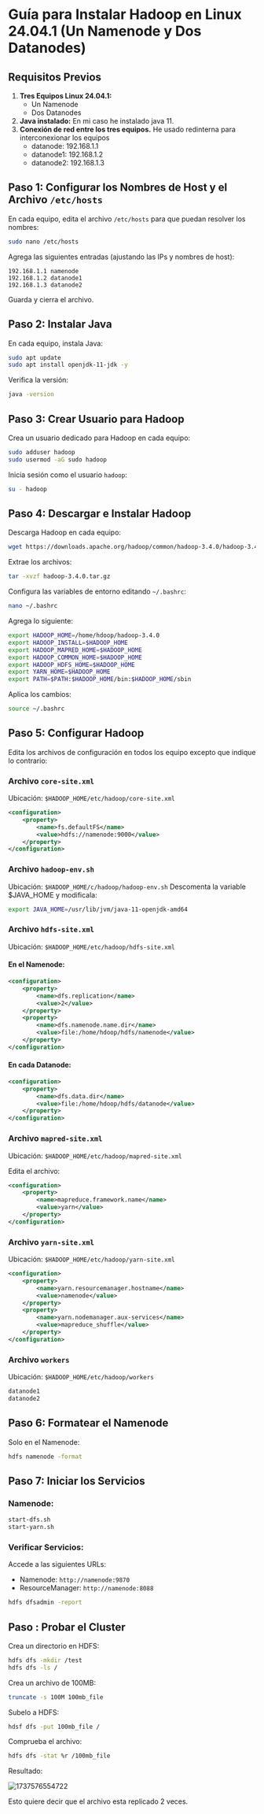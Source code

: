 # Guía para Instalar Hadoop en Linux 24.04.1 (Un Namenode y Dos Datanodes)

## Requisitos Previos

1. **Tres Equipos Linux 24.04.1:**
   - Un Namenode
   - Dos Datanodes
2. **Java instalado:** En mi caso he instalado java 11.
3. **Conexión de red entre los tres equipos.** He usado redinterna para interconexionar los equipos
   - datanode: 192.168.1.1
   - datanode1: 192.168.1.2
   - datanode2: 192.168.1.3

## Paso 1: Configurar los Nombres de Host y el Archivo `/etc/hosts`

En cada equipo, edita el archivo `/etc/hosts` para que puedan resolver los nombres:

```bash
sudo nano /etc/hosts
```

Agrega las siguientes entradas (ajustando las IPs y nombres de host):

```
192.168.1.1 namenode
192.168.1.2 datanode1
192.168.1.3 datanode2
```

Guarda y cierra el archivo.

## Paso 2: Instalar Java

En cada equipo, instala Java:

```bash
sudo apt update
sudo apt install openjdk-11-jdk -y
```

Verifica la versión:

```bash
java -version
```

## Paso 3: Crear Usuario para Hadoop

Crea un usuario dedicado para Hadoop en cada equipo:

```bash
sudo adduser hadoop
sudo usermod -aG sudo hadoop
```

Inicia sesión como el usuario `hadoop`:

```bash
su - hadoop
```

## Paso 4: Descargar e Instalar Hadoop

Descarga Hadoop en cada equipo:

```bash
wget https://downloads.apache.org/hadoop/common/hadoop-3.4.0/hadoop-3.4.0.tar.gz
```

Extrae los archivos:

```bash
tar -xvzf hadoop-3.4.0.tar.gz
```

Configura las variables de entorno editando `~/.bashrc`:

```bash
nano ~/.bashrc
```

Agrega lo siguiente:

```bash
export HADOOP_HOME=/home/hdoop/hadoop-3.4.0
export HADOOP_INSTALL=$HADOOP_HOME
export HADOOP_MAPRED_HOME=$HADOOP_HOME
export HADOOP_COMMON_HOME=$HADOOP_HOME
export HADOOP_HDFS_HOME=$HADOOP_HOME
export YARN_HOME=$HADOOP_HOME
export PATH=$PATH:$HADOOP_HOME/bin:$HADOOP_HOME/sbin
```

Aplica los cambios:

```bash
source ~/.bashrc
```

## Paso 5: Configurar Hadoop

Edita los archivos de configuración en todos los equipo excepto que indique lo contrario:

### Archivo `core-site.xml`

Ubicación: `$HADOOP_HOME/etc/hadoop/core-site.xml`

```xml
<configuration>
    <property>
        <name>fs.defaultFS</name>
        <value>hdfs://namenode:9000</value>
    </property>
</configuration>
```

### Archivo `hadoop-env.sh`

Ubicación: `$HADOOP_HOME/c/hadoop/hadoop-env.sh`
Descomenta la variable $JAVA_HOME y modificala:

```bash
export JAVA_HOME=/usr/lib/jvm/java-11-openjdk-amd64
```

### Archivo `hdfs-site.xml`

Ubicación: `$HADOOP_HOME/etc/hadoop/hdfs-site.xml`

#### En el Namenode:

```xml
<configuration>
    <property>
        <name>dfs.replication</name>
        <value>2</value>
    </property>
    <property>
        <name>dfs.namenode.name.dir</name>
        <value>file:/home/hdoop/hdfs/namenode</value>
    </property>
</configuration>
```

#### En cada Datanode:

```xml
<configuration>
    <property>
        <name>dfs.data.dir</name>
        <value>file:/home/hdoop/hdfs/datanode</value>
    </property>
</configuration>
```

### Archivo `mapred-site.xml`

Ubicación: `$HADOOP_HOME/etc/hadoop/mapred-site.xml`

Edita el archivo:

```xml
<configuration>
    <property>
        <name>mapreduce.framework.name</name>
        <value>yarn</value>
    </property>
</configuration>
```

### Archivo `yarn-site.xml`

Ubicación: `$HADOOP_HOME/etc/hadoop/yarn-site.xml`

```xml
<configuration>
    <property>
        <name>yarn.resourcemanager.hostname</name>
        <value>namenode</value>
    </property>
    <property>
        <name>yarn.nodemanager.aux-services</name>
        <value>mapreduce_shuffle</value>
    </property>
</configuration>
```

### Archivo `workers`

Ubicación: `$HADOOP_HOME/etc/hadoop/workers`

```txt
datanode1
datanode2
```

## Paso 6: Formatear el Namenode

Solo en el Namenode:

```bash
hdfs namenode -format
```

## Paso 7: Iniciar los Servicios

### Namenode:

```bash
start-dfs.sh
start-yarn.sh
```

### Verificar Servicios:

Accede a las siguientes URLs:

- Namenode: `http://namenode:9870`
- ResourceManager: `http://namenode:8088`

```bash
hdfs dfsadmin -report
```

## Paso : Probar el Cluster

Crea un directorio en HDFS:

```bash
hdfs dfs -mkdir /test
hdfs dfs -ls /
```

Crea un archivo de 100MB:

```bash
truncate -s 100M 100mb_file
```

Subelo a HDFS:

```bash
hdsf dfs -put 100mb_file /
```

Comprueba el archivo:

```bash
hdfs dfs -stat %r /100mb_file
```

Resultado:

![1737576554722](images/Hadoop_Installation_Guide/1737576554722.png)

Esto quiere decir que el archivo esta replicado 2 veces.
